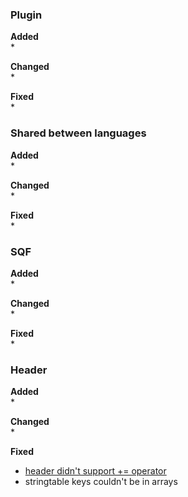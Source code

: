 ### Plugin
**Added**  
* 


**Changed**  
* 


**Fixed**  
* 


### Shared between languages
**Added**  
* 


**Changed**  
* 


**Fixed**  
* 


### SQF
**Added**  
* 


**Changed**  
* 


**Fixed**  
* 


### Header
**Added**  
* 


**Changed**  
* 


**Fixed**  
* [header didn't support += operator](https://github.com/kayler-renslow/arma-intellij-plugin/issues/41)
* stringtable keys couldn't be in arrays